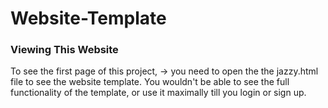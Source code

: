# Website-Template

### Viewing This Website
To see the first page of this project, 
-> you need to open the the jazzy.html file to see the website template. You wouldn't be able to see the full functionality of the template, or use it maximally till you login or sign up.

